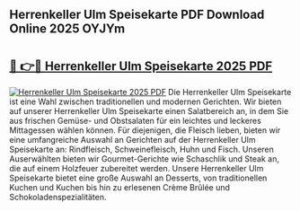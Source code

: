 ## Herrenkeller Ulm Speisekarte PDF Download Online 2025 OYJYm

# <h2><a href="http://gcdu18.nevu.top/?p=Herrenkeller+Ulm+Speisekarte">🔗 👉🔴 Herrenkeller Ulm Speisekarte 2025 PDF</a></h2>

[![Herrenkeller Ulm Speisekarte 2025 PDF](https://i.imgur.com/dBaPXMq.png)](http://gcdu18.nevu.top/?p=Herrenkeller+Ulm+Speisekarte)
Die Herrenkeller Ulm Speisekarte ist eine Wahl zwischen traditionellen und modernen Gerichten. Wir bieten auf unserer Herrenkeller Ulm Speisekarte einen Salatbereich an, in dem Sie aus frischen Gemüse- und Obstsalaten für ein leichtes und leckeres Mittagessen wählen können. Für diejenigen, die Fleisch lieben, bieten wir eine umfangreiche Auswahl an Gerichten auf der Herrenkeller Ulm Speisekarte an: Rindfleisch, Schweinefleisch, Huhn und Fisch. Unseren Auserwählten bieten wir Gourmet-Gerichte wie Schaschlik und Steak an, die auf einem Holzfeuer zubereitet werden. Unsere Herrenkeller Ulm Speisekarte bietet eine große Auswahl an Desserts, von traditionellen Kuchen und Kuchen bis hin zu erlesenen Crème Brûlée und Schokoladenspezialitäten.
